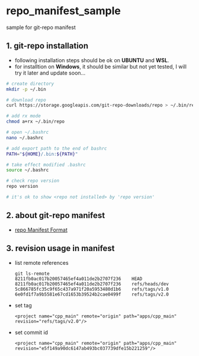 # repo_manifest_sample
sample for git-repo manifest

## 1. git-repo installation

- following installation steps should be ok on **UBUNTU** and **WSL**.
- for installtion on **Windows**, it should be similar but not yet tested, I will try it later and update soon...

```sh
# create directory
mkdir -p ~/.bin

# download repo
curl https://storage.googleapis.com/git-repo-downloads/repo > ~/.bin/repo

# add rx mode
chmod a+rx ~/.bin/repo

# open ~/.bashrc
nano ~/.bashrc

# add export path to the end of bashrc
PATH="${HOME}/.bin:${PATH}"

# take effect modified .bashrc
source ~/.bashrc

# check repo version
repo version

# it's ok to show <repo not installed> by 'repo version'
```

## 2. about git-repo manifest
- [repo Manifest Format](https://gerrit.googlesource.com/git-repo/+/HEAD/docs/manifest-format.md)

## 3. revision usage in manifest
- list remote references
    ```
    git ls-remote
    8211fb0ac017b20057465ef4a011de2b2707f236	HEAD
    8211fb0ac017b20057465ef4a011de2b2707f236	refs/heads/dev
    5c866785fc35c9f65c437a971f20a5953480d1b6	refs/tags/v1.0
    6e0fd1f7a9b5581e67cd1653b39524b2cae0499f	refs/tags/v2.0
    ```
- set tag
    ```
    <project name="cpp_main" remote="origin" path="apps/cpp_main" revision="refs/tags/v2.0"/>
    ```
- set commit id
    ```
    <project name="cpp_main" remote="origin" path="apps/cpp_main"     revision="e5f149a90dc6147ab493bc037739dfe15b221259"/>
    ```

